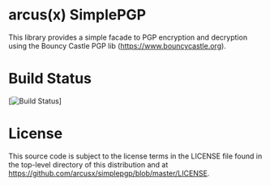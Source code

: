 # arcus(x) SimplePGP
This library provides a simple facade to PGP encryption and decryption using
the Bouncy Castle PGP lib (https://www.bouncycastle.org).

# Build Status
[![Build Status](https://travis-ci.org/arcusx/simplepgp.svg)]

# License
This source code is subject to the license terms in the LICENSE file found in
the top-level directory of this distribution and at 
https://github.com/arcusx/simplepgp/blob/master/LICENSE.
